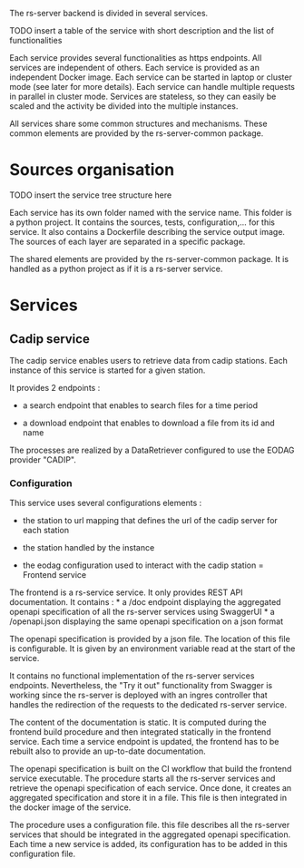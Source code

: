 The rs-server backend is divided in several services.

TODO insert a table of the service with short description and the list
of functionalities

Each service provides several functionalities as https endpoints. All
services are independent of others. Each service is provided as an
independent Docker image. Each service can be started in laptop or
cluster mode (see later for more details). Each service can handle
multiple requests in parallel in cluster mode. Services are stateless,
so they can easily be scaled and the activity be divided into the
multiple instances.

All services share some common structures and mechanisms. These common
elements are provided by the rs-server-common package.

Sources organisation
====================

TODO insert the service tree structure here

Each service has its own folder named with the service name. This folder
is a python project. It contains the sources, tests, configuration,… for
this service. It also contains a Dockerfile describing the service
output image. The sources of each layer are separated in a specific
package.

The shared elements are provided by the rs-server-common package. It is
handled as a python project as if it is a rs-server service.

Services
========

Cadip service
-------------

The cadip service enables users to retrieve data from cadip stations.
Each instance of this service is started for a given station.

It provides 2 endpoints :

-   a search endpoint that enables to search files for a time period

-   a download endpoint that enables to download a file from its id and
    name

The processes are realized by a DataRetriever configured to use the
EODAG provider "CADIP".

### Configuration

This service uses several configurations elements :

-   the station to url mapping that defines the url of the cadip server
    for each station

-   the station handled by the instance

-   the eodag configuration used to interact with the cadip station =
    Frontend service

The frontend is a rs-service service. It only provides REST API
documentation. It contains : \* a /doc endpoint displaying the
aggregated openapi specification of all the rs-server services using
SwaggerUI \* a /openapi.json displaying the same openapi specification
on a json format

The openapi specification is provided by a json file. The location of
this file is configurable. It is given by an environment variable read
at the start of the service.

It contains no functional implementation of the rs-server services
endpoints. Nevertheless, the "Try it out" functionality from Swagger is
working since the rs-server is deployed with an ingres controller that
handles the redirection of the requests to the dedicated rs-server
service.

The content of the documentation is static. It is computed during the
frontend build procedure and then integrated statically in the frontend
service. Each time a service endpoint is updated, the frontend has to be
rebuilt also to provide an up-to-date documentation.

The openapi specification is built on the CI workflow that build the
frontend service executable. The procedure starts all the rs-server
services and retrieve the openapi specification of each service. Once
done, it creates an aggregated specification and store it in a file.
This file is then integrated in the docker image of the service.

The procedure uses a configuration file. this file describes all the
rs-server services that should be integrated in the aggregated openapi
specification. Each time a new service is added, its configuration has
to be added in this configuration file.
